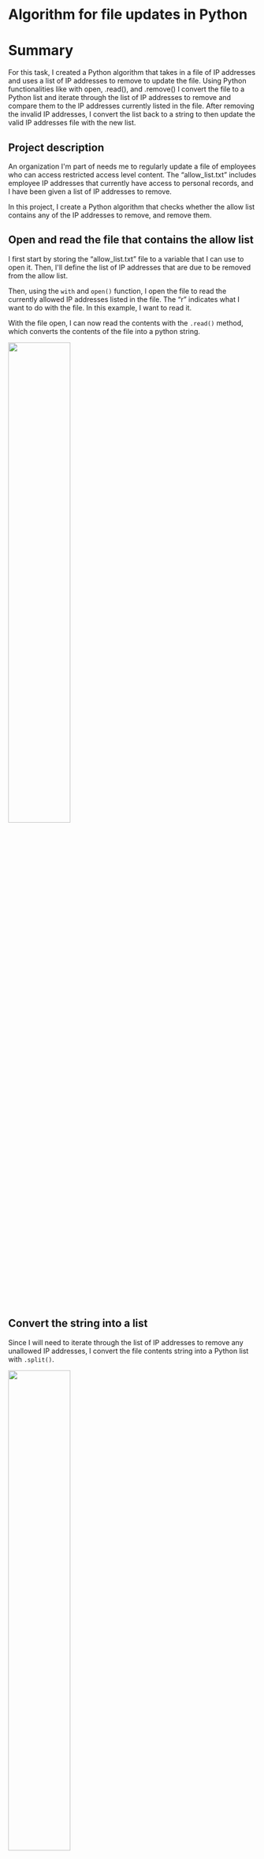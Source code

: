 <h1>Algorithm for file updates in Python</h1>
<h1>Summary</h1>
<p>For this task, I created a Python algorithm that takes in a file of IP addresses and uses a list of IP addresses to remove to update the file. Using Python functionalities like with open, .read(), and .remove() I convert the file to a Python list and iterate through the list of IP addresses to remove and compare them to the IP addresses currently listed in the file. After removing the invalid IP addresses, I convert the list back to a string to then update the valid IP addresses file with the new list. 
</p>

<h2>Project description</h2>

<p>An organization I'm part of needs me to regularly update a file of employees who can access restricted access level content. The <q>allow_list.txt</q> includes employee IP addresses that currently have access to personal records, and I have been given a list of IP addresses to remove.</p>
<p>In this project, I create a Python algorithm that checks whether the allow list contains any of the IP addresses to remove, and remove them.</p>

<h2>Open and read the file that contains the allow list</h2>
<p>I first start by storing the <q>allow_list.txt</q> file to a variable that I can use to open it. Then, I'll define the list of IP addresses that are due to be removed from the allow list.</p>
<p>Then, using the <code>with</code> and <code>open()</code> function, I open the file to read the currently allowed IP addresses listed in the file. The <q>r</q> indicates what I want to do with the file. In this example, I want to read it.</p>
<p>With the file open, I can now read the contents with the <code>.read()</code> method, which converts the contents of the file into a python string.</p>
 <img src="https://i.imgur.com/mKzEswr.png" width="50%" height="50%">

<h2>Convert the string into a list</h2>
<p>Since I will need to iterate through the list of IP addresses to remove any unallowed IP addresses, I convert the file contents string into a Python list with <code>.split()</code>.</p> 
<img src="https://i.imgur.com/FGHjXM6.png" width="50%" height="50%">

 
<h2>Iterate through the remove list</h2>
<p>Now that all of the allowed IP addresses were easily available in a list, I iterated through all of the IP addresses I needed to remove so that I could check if they existed in the currently allowed IP addresses. 
</p>
<img src="https://i.imgur.com/3ySqen5.png" width="30%" height="30%">
 
<h2>Remove IP addresses that are on the remove list</h2>
<p>While iterating through the IP addresses to remove, I created a conditional to remove an IP address from the list of allowed IP addresses if it was currently allowed but should be removed. 
</p>
<img src="https://i.imgur.com/9n1lxc8.png" width="50%" height="50%">
 
<h2>Update the file with the revised list of IP addresses</h2>
<p>Now that I had the updated list of IP addresses, I needed to update the allow_list.txt file with the updated list. I first converted the Python list back to a string where each IP address is on its own line. Then I opened the allow_list.txt file with the <q>w</q> parameter to completely overwrite the file to avoid duplicate information. Finally, I wrote the updated string of allowed IP addresses to the file. 
</p>
 <img src="https://i.imgur.com/8QDYY5I.png" width="60%" height="60%">
 <img src="https://i.imgur.com/BpTkzZB.png" width="50%" height="50%">

